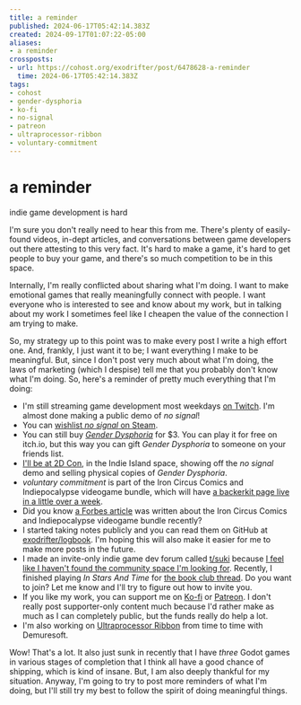 ```yaml
---
title: a reminder
published: 2024-06-17T05:42:14.383Z
created: 2024-09-17T01:07:22-05:00
aliases:
- a reminder
crossposts:
- url: https://cohost.org/exodrifter/post/6478628-a-reminder
  time: 2024-06-17T05:42:14.383Z
tags:
- cohost
- gender-dysphoria
- ko-fi
- no-signal
- patreon
- ultraprocessor-ribbon
- voluntary-commitment
---
```


# a reminder

indie game development is hard

I'm sure you don't really need to hear this from me. There's plenty of easily-found videos, in-dept articles, and conversations between game developers out there attesting to this very fact. It's hard to make a game, it's hard to get people to buy your game, and there's so much competition to be in this space.

Internally, I'm really conflicted about sharing what I'm doing. I want to make emotional games that really meaningfully connect with people. I want everyone who is interested to see and know about my work, but in talking about my work I sometimes feel like I cheapen the value of the connection I am trying to make.

So, my strategy up to this point was to make every post I write a high effort one. And, frankly, I just want it to be; I want everything I make to be meaningful. But, since I don't post very much about what I'm doing, the laws of marketing (which I despise) tell me that you probably don't know what I'm doing. So, here's a reminder of pretty much everything that I'm doing:

- I'm still streaming game development most weekdays [on Twitch](https://www.twitch.tv/exodrifter_). I'm almost done making a public demo of _no signal_!
- You can [wishlist _no signal_ on Steam](https://store.steampowered.com/app/2840590/no_signal/).
- You can still buy _[Gender Dysphoria](https://store.steampowered.com/app/2310400/Gender_Dysphoria)_ for $3. You can play it for free on itch.io, but this way you can gift _Gender Dysphoria_ to someone on your friends list.
- [I'll be at 2D Con](20240616051537.md), in the Indie Island space, showing off the _no signal_ demo and selling physical copies of _Gender Dysphoria_.
- _voluntary commitment_ is part of the Iron Circus Comics and Indiepocalypse videogame bundle, which will have [a backerkit page live in a little over a week](https://www.backerkit.com/call_to_action/f525f31f-6452-4506-826e-5446d71fc65e/landing).
- Did you know [a Forbes article](https://www.forbes.com/sites/robsalkowitz/2024/06/03/iron-circus-comics-teams-up-with-indiepocalypse-to-crowdfund-videogames/?sh=7fdc42b26dbe) was written about the Iron Circus Comics and Indiepocalypse videogame bundle recently?
- I started taking notes publicly and you can read them on GitHub at [exodrifter/logbook](https://github.com/exodrifter/logbook). I'm hoping this will also make it easier for me to make more posts in the future.
- I made an invite-only indie game dev forum called [t/suki](https://forum.tsuki.games/) because [I feel like I haven't found the community space I'm looking for](https://forum.tsuki.games/t/why-i-made-t-suki/85). Recently, I finished playing _In Stars And Time_ for [the book club thread](https://forum.tsuki.games/t/t-suki-book-club-in-stars-and-time/144). Do you want to join? Let me know and I'll try to figure out how to invite you.
- If you like my work, you can support me on [Ko-fi](https://ko-fi.com/exodrifter) or [Patreon](https://www.patreon.com/exodrifter). I don't really post supporter-only content much because I'd rather make as much as I can completely public, but the funds really do help a lot.
- I'm also working on [Ultraprocessor Ribbon](https://cohost.org/exodrifter/post/6446399-i-am-in-this-photo) from time to time with Demuresoft.

Wow! That's a lot. It also just sunk in recently that I have _three_ Godot games in various stages of completion that I think all have a good chance of shipping, which is kind of insane. But, I am also deeply thankful for my situation. Anyway, I'm going to try to post more reminders of what I'm doing, but I'll still try my best to follow the spirit of doing meaningful things.
